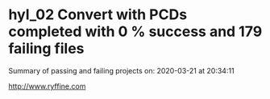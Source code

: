 # hyl_02 Convert with PCDs completed with 0 % success and 179 failing files

Summary of passing and failing projects on: 2020-03-21 at 20:34:11

http://www.ryffine.com
